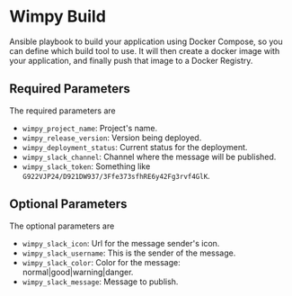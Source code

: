# Wimpy Build
Ansible playbook to build your application using Docker Compose, so you can define which build tool to use.
It will then create a docker image with your application, and finally push that image to a Docker Registry.

## Required Parameters
The required parameters are

  - `wimpy_project_name`: Project's name.
  - `wimpy_release_version`: Version being deployed.
  - `wimpy_deployment_status`: Current status for the deployment.
  - `wimpy_slack_channel`: Channel where the message will be published.
  - `wimpy_slack_token`: Something like `G922VJP24/D921DW937/3Ffe373sfhRE6y42Fg3rvf4GlK`.

## Optional Parameters
The optional parameters are

  - `wimpy_slack_icon`: Url for the message sender's icon.
  - `wimpy_slack_username`: This is the sender of the message. 
  - `wimpy_slack_color`: Color for the message: normal|good|warning|danger. 
  - `wimpy_slack_message`: Message to publish. 
